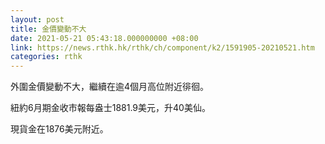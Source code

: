 ```yaml
---
layout: post
title: 金價變動不大
date: 2021-05-21 05:43:18.000000000 +08:00
link: https://news.rthk.hk/rthk/ch/component/k2/1591905-20210521.htm
categories: rthk
---
```


外圍金價變動不大，繼續在逾4個月高位附近徘徊。

紐約6月期金收市報每盎士1881.9美元，升40美仙。

現貨金在1876美元附近。
